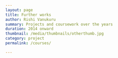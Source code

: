 ```yaml
---
layout: page
title: Further works
author: Rishi Vanukuru
summary: Projects and coursework over the years
duration: 2014 onward
thumbnail: /media/thumbnails/otherthumb.jpg
category: project
permalink: /courses/

---
```


